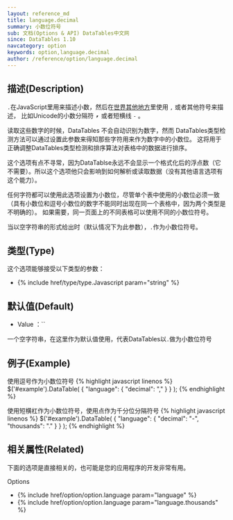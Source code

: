 ```yaml
---
layout: reference_md
title: language.decimal
summary: 小数位符号
sub: 文档(Options & API) DataTables中文网
since: DataTables 1.10
navcategory: option
keywords: option,language.decimal
author: /reference/option/language.decimal
---
```


## 描述(Description)
`.`在JavaScript里用来描述小数，然后在[世界其他地方](http://en.wikipedia.org/wiki/Decimal_mark)里使用 `,` 或者其他符号来描述，
比如Unicode的小数分隔符 `⎖`  或者短横线 `-` 。

读取这些数字的时候，DataTables 不会自动识别为数字，然而 DataTables类型检测方法可以通过设置此参数来得知那些字符用来作为数字中的小数位。
这将用于正确调整DataTables类型检测和排序算法对表格中的数据进行排序。

这个选项有点不寻常，因为DataTablse永远不会显示一个格式化后的浮点数（它不需要）。所以这个选项他只会影响到如何解析或读取数据（没有其他语言选项有这个能力）。

任何字符都可以使用此选项设置为小数位，尽管单个表中使用的小数位必须一致（具有小数位和逗号小数位的数字不能同时出现在同一个表格中，因为两个类型是不明确的）。
如果需要，同一页面上的不同表格可以使用不同的小数位符号。

当以空字符串的形式给出时（默认情况下为此参数），`.`作为小数位符号。


## 类型(Type)
这个选项能够接受以下类型的参数：

- {% include href/type/type.Javascript param="string" %}

## 默认值(Default)
- Value ：``

 一个空字符串，在这里作为默认值使用，代表DataTables以`.`做为小数位符号
 
 
## 例子(Example)
使用逗号作为小数位符号
{% highlight javascript linenos %}
$('#example').DataTable( {
  "language": {
    "decimal": ","
  }
} );
{% endhighlight %}


使用短横杠作为小数位符号，使用点作为千分位分隔符号
{% highlight javascript linenos %}
$('#example').DataTable( {
 "language": {
    "decimal": "-",
    "thousands": "."
  }
} );
{% endhighlight %}

## 相关属性(Related)
下面的选项是直接相关的，也可能是您的应用程序的开发非常有用。

Options

- {% include href/option/option.language param="language" %}
- {% include href/option/option.language param="language.thousands" %}